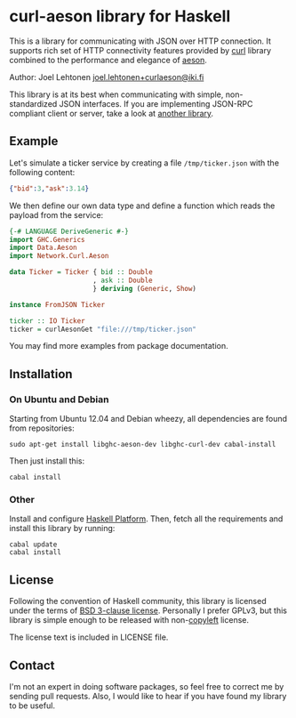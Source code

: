 <!-- -*- mode: markdown; coding: utf-8 -*- -->

# curl-aeson library for Haskell

This is a library for communicating with JSON over HTTP connection.
It supports rich set of HTTP connectivity features provided by
[curl](https://github.com/galoisinc/curl) library combined to the
performance and elegance of [aeson](https://github.com/bos/aeson).

Author: Joel Lehtonen <joel.lehtonen+curlaeson@iki.fi>

This library is at its best when communicating with simple,
non-standardized JSON interfaces. If you are implementing JSON-RPC
compliant client or server, take a look at
[another library](http://hackage.haskell.org/package/jmacro-rpc).

## Example

Let's simulate a ticker service by creating a file `/tmp/ticker.json`
with the following content:

```json
{"bid":3,"ask":3.14}
```

We then define our own data type and define a function which reads the
payload from the service:

```haskell
{-# LANGUAGE DeriveGeneric #-}
import GHC.Generics
import Data.Aeson
import Network.Curl.Aeson

data Ticker = Ticker { bid :: Double
                     , ask :: Double
                     } deriving (Generic, Show)

instance FromJSON Ticker

ticker :: IO Ticker
ticker = curlAesonGet "file:///tmp/ticker.json"
```

You may find more examples from package documentation.

## Installation

### On Ubuntu and Debian

Starting from Ubuntu 12.04 and Debian wheezy, all dependencies are
found from repositories:

    sudo apt-get install libghc-aeson-dev libghc-curl-dev cabal-install

Then just install this:

    cabal install

### Other

Install and configure
[Haskell Platform](http://www.haskell.org/platform/). Then, fetch all the
requirements and install this library by running:

    cabal update
	cabal install

## License

Following the convention of Haskell community, this library is
licensed under the terms of
[BSD 3-clause license](https://en.wikipedia.org/wiki/BSD_licenses#3-clause_license_.28.22Revised_BSD_License.22.2C_.22New_BSD_License.22.2C_or_.22Modified_BSD_License.22.29).
Personally I prefer GPLv3, but this library is simple enough to be
released with non-[copyleft](https://en.wikipedia.org/wiki/Copyleft)
license.

The license text is included in LICENSE file.

## Contact

I'm not an expert in doing software packages, so feel free to correct
me by sending pull requests. Also, I would like to hear if you have
found my library to be useful.
